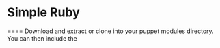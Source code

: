 Simple Ruby
====
====
Download and extract or clone into your puppet modules directory. You can then include the 
